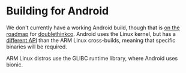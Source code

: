Building for Android
====================

We don\'t currently have a working Android build, though that is [on the
roadmap](https://github.com/doublethinkco/webthree-umbrella-cross/issues/35)
for [doublethinkco](http://doublethink.co). Android uses the Linux
kernel, but has a [different
API](http://doublethink.co/2015/12/31/a-tale-of-two-abis/) than the ARM
Linux cross-builds, meaning that specific binaries will be required.

ARM Linux distros use the GLIBC runtime library, where Android uses
bionic.
